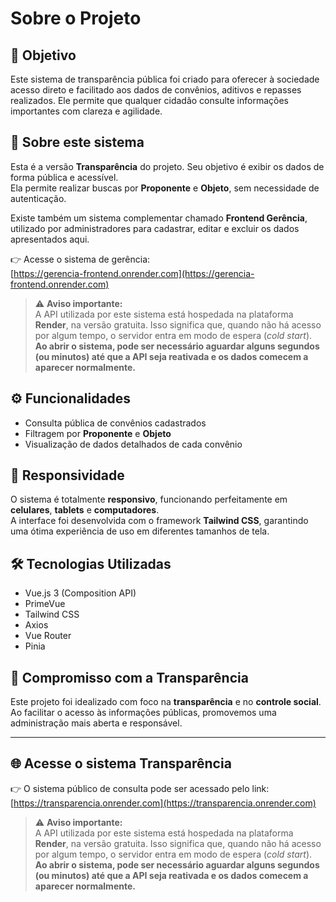 # Sobre o Projeto

## 🎯 Objetivo

Este sistema de transparência pública foi criado para oferecer à sociedade acesso direto e facilitado aos dados de convênios, aditivos e repasses realizados. Ele permite que qualquer cidadão consulte informações importantes com clareza e agilidade.

## 🔎 Sobre este sistema

Esta é a versão **Transparência** do projeto. Seu objetivo é exibir os dados de forma pública e acessível.  
Ela permite realizar buscas por **Proponente** e **Objeto**, sem necessidade de autenticação.

Existe também um sistema complementar chamado **Frontend Gerência**, utilizado por administradores para cadastrar, editar e excluir os dados apresentados aqui.

👉 Acesse o sistema de gerência:  
[https://gerencia-frontend.onrender.com](https://gerencia-frontend.onrender.com)

> ⚠️ **Aviso importante:**  
> A API utilizada por este sistema está hospedada na plataforma **Render**, na versão gratuita. Isso significa que, quando não há acesso por algum tempo, o servidor entra em modo de espera (*cold start*).  
> **Ao abrir o sistema, pode ser necessário aguardar alguns segundos (ou minutos) até que a API seja reativada e os dados comecem a aparecer normalmente.**

## ⚙️ Funcionalidades

- Consulta pública de convênios cadastrados
- Filtragem por **Proponente** e **Objeto**
- Visualização de dados detalhados de cada convênio

## 📱 Responsividade

O sistema é totalmente **responsivo**, funcionando perfeitamente em **celulares**, **tablets** e **computadores**.  
A interface foi desenvolvida com o framework **Tailwind CSS**, garantindo uma ótima experiência de uso em diferentes tamanhos de tela.

## 🛠️ Tecnologias Utilizadas

- Vue.js 3 (Composition API)
- PrimeVue
- Tailwind CSS
- Axios
- Vue Router
- Pinia

## 🤝 Compromisso com a Transparência

Este projeto foi idealizado com foco na **transparência** e no **controle social**.  
Ao facilitar o acesso às informações públicas, promovemos uma administração mais aberta e responsável.

---

## 🌐 Acesse o sistema Transparência

👉 O sistema público de consulta pode ser acessado pelo link:  
[https://transparencia.onrender.com](https://transparencia.onrender.com)

> ⚠️ **Aviso importante:**  
> A API utilizada por este sistema está hospedada na plataforma **Render**, na versão gratuita. Isso significa que, quando não há acesso por algum tempo, o servidor entra em modo de espera (*cold start*).  
> **Ao abrir o sistema, pode ser necessário aguardar alguns segundos (ou minutos) até que a API seja reativada e os dados comecem a aparecer normalmente.**
